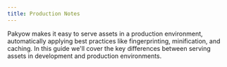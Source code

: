 ```yaml
---
title: Production Notes
---
```


Pakyow makes it easy to serve assets in a production environment, automatically applying best practices like fingerprinting, minification, and caching. In this guide we'll cover the key differences between serving assets in development and production environments.
